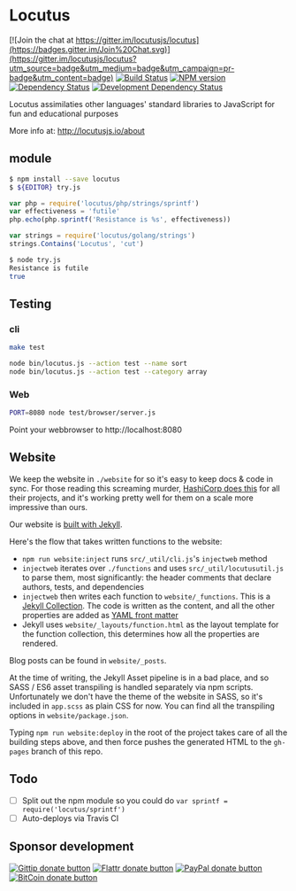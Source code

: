# Locutus

<!-- badges/ -->
[![Join the chat at https://gitter.im/locutusjs/locutus](https://badges.gitter.im/Join%20Chat.svg)](https://gitter.im/locutusjs/locutus?utm_source=badge&utm_medium=badge&utm_campaign=pr-badge&utm_content=badge)
[![Build Status](https://secure.travis-ci.org/locutusjs/locutus.svg?branch=master)](http://travis-ci.org/locutusjs/locutus "Check this project's build status on TravisCI")
[![NPM version](http://badge.fury.io/js/locutus.svg)](https://npmjs.org/package/locutus "View this project on NPM")
[![Dependency Status](https://david-dm.org/locutusjs/locutus.svg?theme=shields.io)](https://david-dm.org/locutusjs/locutus)
[![Development Dependency Status](https://david-dm.org/locutusjs/locutus/dev-status.svg?theme=shields.io)](https://david-dm.org/locutusjs/locutus#info=devDependencies)
<!-- /badges -->

Locutus assimilaties other languages' standard libraries to JavaScript for fun and educational purposes

More info at: http://locutusjs.io/about

## module

```bash
$ npm install --save locutus
$ ${EDITOR} try.js
```

```javascript
var php = require('locutus/php/strings/sprintf')
var effectiveness = 'futile'
php.echo(php.sprintf('Resistance is %s', effectiveness))
```

```javascript
var strings = require('locutus/golang/strings')
strings.Contains('Locutus', 'cut')
```

```bash
$ node try.js
Resistance is futile
true
```

## Testing


### cli

```bash
make test
```

```bash
node bin/locutus.js --action test --name sort
node bin/locutus.js --action test --category array
```

### Web

```bash
PORT=8080 node test/browser/server.js
```

Point your webbrowser to http://localhost:8080

## Website 

We keep the website in `./website` for so it's easy to keep docs & code in sync. For those reading this screaming murder, [HashiCorp does this](https://github.com/hashicorp/terraform/tree/master/website) for all their projects, and it's working pretty well for them on a scale more impressive than ours.

Our website is [built with Jekyll](/blog/2016/04/02/jekyll/).

Here's the flow that takes written functions to the website:

 - `npm run website:inject` runs `src/_util/cli.js`'s `injectweb` method
 - `injectweb` iterates over `./functions` and uses `src/_util/locutusutil.js` to parse them, most significantly: the header comments that declare authors, tests, and dependencies
 - `injectweb` then writes each function to `website/_functions`. This is a [Jekyll Collection](https://jekyllrb.com/docs/collections/). The code is written as the content, and all the other properties are added as [YAML front matter](https://jekyllrb.com/docs/frontmatter/)
 - Jekyll uses `website/_layouts/function.html` as the layout template for the function collection, this determines how all the properties are rendered.
 
Blog posts can be found in `website/_posts`.
 
At the time of writing, the Jekyll Asset pipeline is in a bad place, and so SASS / ES6 asset transpiling is handled separately via npm scripts. Unfortunately we don't have the theme of the website in SASS, so it's included in `app.scss` as plain CSS for now. You can find all the transpiling options in `website/package.json`.

Typing `npm run website:deploy` in the root of the project takes care of all the building steps above, and then force pushes the generated HTML to the `gh-pages` branch of this repo.

## Todo

- [ ] Split out the npm module so you could do `var sprintf = require('locutus/sprintf')`
- [ ] Auto-deploys via Travis CI

## Sponsor development

<!-- badges/ -->
[![Gittip donate button](http://img.shields.io/gittip/kvz.png)](https://www.gittip.com/kvz/ "Sponsor the development of locutus via Gittip")
[![Flattr donate button](http://img.shields.io/flattr/donate.png?color=yellow)](https://flattr.com/submit/auto?user_id=kvz&url=https://github.com/locutusjs/locutus&title=locutus&language=&tags=github&category=software "Sponsor the development of locutus via Flattr")
[![PayPal donate button](http://img.shields.io/paypal/donate.png?color=yellow)](https://www.paypal.com/cgi-bin/webscr?cmd=_donations&business=kevin%40vanzonneveld%2enet&lc=NL&item_name=Open%20source%20donation%20to%20Kevin%20van%20Zonneveld&currency_code=USD&bn=PP-DonationsBF%3abtn_donate_SM%2egif%3aNonHosted "Sponsor the development of locutus via Paypal")
[![BitCoin donate button](http://img.shields.io/bitcoin/donate.png?color=yellow)](https://coinbase.com/checkouts/19BtCjLCboRgTAXiaEvnvkdoRyjd843Dg2 "Sponsor the development of locutus via BitCoin")
<!-- /badges -->
